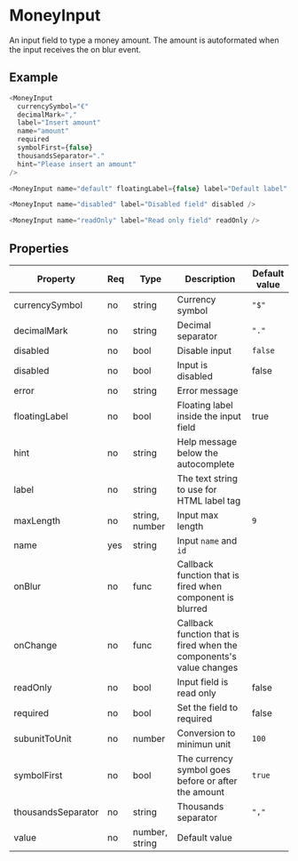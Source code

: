 # MoneyInput

An input field to type a money amount. The amount is autoformated when the input
receives the on blur event.

## Example

```javascript
<MoneyInput
  currencySymbol="€"
  decimalMark=","
  label="Insert amount"
  name="amount"
  required
  symbolFirst={false}
  thousandsSeparator="."
  hint="Please insert an amount"
/>

<MoneyInput name="default" floatingLabel={false} label="Default label" />

<MoneyInput name="disabled" label="Disabled field" disabled />

<MoneyInput name="readOnly" label="Read only field" readOnly />
```

## Properties

| Property           | Req | Type           | Description                                                         | Default value |
| ------------------ | --- | -------------- | ------------------------------------------------------------------- | ------------- |
| currencySymbol     | no  | string         | Currency symbol                                                     | `"$"`         |
| decimalMark        | no  | string         | Decimal separator                                                   | `"."`         |
| disabled           | no  | bool           | Disable input                                                       | `false`       |
| disabled           | no  | bool           | Input is disabled                                                   | false         |
| error              | no  | string         | Error message                                                       |               |
| floatingLabel      | no  | bool           | Floating label inside the input field                               | true          |
| hint               | no  | string         | Help message below the autocomplete                                 |               |
| label              | no  | string         | The text string to use for HTML label tag                           |               |
| maxLength          | no  | string, number | Input max length                                                    | `9`           |
| name               | yes | string         | Input `name` and `id`                                               |               |
| onBlur             | no  | func           | Callback function that is fired when component is blurred           |               |
| onChange           | no  | func           | Callback function that is fired when the components's value changes |               |
| readOnly           | no  | bool           | Input field is read only                                            | false         |
| required           | no  | bool           | Set the field to required                                           | false         |
| subunitToUnit      | no  | number         | Conversion to minimun unit                                          | `100`         |
| symbolFirst        | no  | bool           | The currency symbol goes before or after the amount                 | `true`        |
| thousandsSeparator | no  | string         | Thousands separator                                                 | `","`         |
| value              | no  | number, string | Default value                                                       |               |

